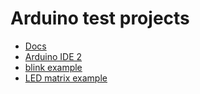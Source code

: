# Arduino test projects

* [Docs](https://docs.arduino.cc/learn/starting-guide/getting-started-arduino#a-typical-workflow)
* [Arduino IDE 2](https://docs.arduino.cc/software/ide-v2)
* [blink example](https://docs.arduino.cc/built-in-examples/digital/BlinkWithoutDelay)
* [LED matrix example](https://docs.arduino.cc/built-in-examples/display/RowColumnScanning)
